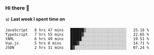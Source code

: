 ### Hi there 👋

<!--
**DBvc/DBvc** is a ✨ _special_ ✨ repository because its `README.md` (this file) appears on your GitHub profile.

Here are some ideas to get you started:

- 🔭 I’m currently working on ...
- 🌱 I’m currently learning ...
- 👯 I’m looking to collaborate on ...
- 🤔 I’m looking for help with ...
- 💬 Ask me about ...
- 📫 How to reach me: ...
- 😄 Pronouns: ...
- ⚡ Fun fact: ...
-->

📊 **Last week I spent time on**
<!--START_SECTION:waka-->
```text
JavaScript   8 hrs 47 mins   ██████▒░░░░░░░░░░░░░░░░░░   25.16 % 
TypeScript   7 hrs 55 mins   █████▓░░░░░░░░░░░░░░░░░░░   22.65 % 
YAML         6 hrs 49 mins   █████░░░░░░░░░░░░░░░░░░░░   19.51 % 
Vue.js       5 hrs 8 mins    ███▓░░░░░░░░░░░░░░░░░░░░░   14.71 % 
JSON         2 hrs 31 mins   █▓░░░░░░░░░░░░░░░░░░░░░░░   07.24 % 
```
<!--END_SECTION:waka-->
